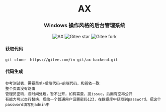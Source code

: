 <div align="center"><h1 align="center">AX</h3></div>
<div align="center"><h3 align="center">Windows 操作风格的后台管理系统</h3>
</div>
<p align="center">
   <img src="https://img.shields.io/badge/AX-V1.0-green" alt="AX">
   <img src="https://img.shields.io/badge/AX-权限管理-red" alt="Gitee star">
   <img src="https://img.shields.io/badge/AX-可视化-blue" alt="Gitee fork">
</p>

#### 获取代码

```
git clone  https://gitee.com/in-git/ax-backend.git
```

#### 代码生成

```
参考测试表，需要菜单+后端代码+前端代码，和若依一致
整个页面没有路由
管理员密码，没时间处理，暂不公开，如有需要，提issue，后面有空再公开
有能力可以自行替换，现给一个普通用户设置密码123，在数据库中获取到password，把这个password填写到admin中
```

